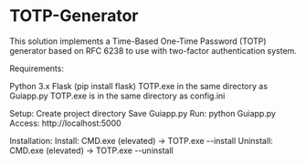 # TOTP-Generator
This solution implements a Time-Based One-Time Password (TOTP) generator based on RFC 6238 to use with two-factor authentication system.

Requirements:

Python 3.x
Flask (pip install flask)
TOTP.exe in the same directory as Guiapp.py
TOTP.exe is in the same directory as config.ini

Setup:
Create project directory
Save Guiapp.py 
Run: python Guiapp.py
Access: http://localhost:5000

Installation:
Install: CMD.exe (elevated) -> TOTP.exe --install
Uninstall: CMD.exe (elevated) -> TOTP.exe --uninstall

